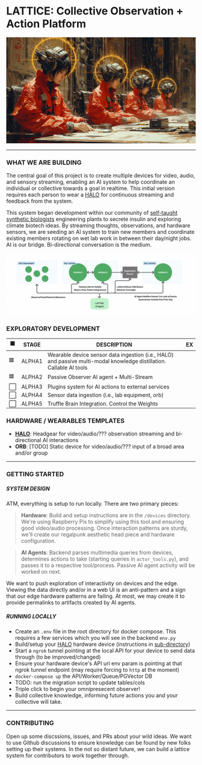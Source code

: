 # LATTICE: Collective Observation + Action Platform

![Group wearing headgear sharing perception](docs/group.webp)

---

### WHAT WE ARE BUILDING

The central goal of this project is to create multiple devices for video, audio, and sensory streaming, enabling an AI system to help coordinate an individual or collective towards a goal in realtime. This initial version requires each person to wear a [HALO](device/halo) for continuous streaming and feedback from the system.

This system began development within our community of [self-taught synthetic biologists](https://undergroundgarden.club) engineering plants to secrete insulin and exploring climate biotech ideas. By streaming thoughts, observations, and hardware sensors, we are seeding an AI system to train new members and coordinate existing members rotating on wet lab work in between their day/night jobs. AI is our bridge. Bi-directional conversation is the medium.

![Diagram of passive/active AI observations](docs/collectivebridges.png)

### EXPLORATORY DEVELOPMENT

| 🟩 | STAGE | DESCRIPTION | EX |
| --- | --- | --- | --- |
| 🟩 | ALPHA1 | Wearable device sensor data ingestion (i.e., HALO) and passive multi-modal knowledge distillation. Callable AI tools | |
| 🟦 | ALPHA2 | Passive Observer AI agent + Multi-Stream | |
| ⬜️ | ALPHA3 | Plugins system for AI actions to external services | |
| ⬜️ | ALPHA4 | Sensor data ingestion (i.e., lab equipment, orb) | |
| ⬜️ | ALPHA5 | Truffle Brain Integration. Control the Weights |

### HARDWARE / WEARABLES TEMPLATES

- [**HALO**](/device/halo): Headgear for video/audio/??? observation streaming and bi-directional AI interactions
- **ORB**: [TODO] Static device for video/audio/??? input of a broad area and/or group

---

### GETTING STARTED

##### SYSTEM DESIGN

ATM, everything is setup to run locally. There are two primary pieces:

> **Hardware**: Build and setup instructions are in the `/devices` directory. We're using Raspberry Pis to simplify using this tool and ensuring good video/audio processing. Once interaction patterns are sturdy, we'll create our regalpunk aesthetic head piece and hardware configuration.

> **AI Agents**: Backend parses multimedia queries from devices, determines actions to take (starting queries in `actor_tools.py`), and passes it to a respective tool/process. Passive AI agent activity will be worked on next.

We want to push exploration of interactivity on devices and the edge. Viewing the data directly and/or in a web UI is an anti-pattern and a sign that our edge hardware patterns are failing. At most, we may create it to provide permalinks to artifacts created by AI agents.

##### RUNNING LOCALLY

- Create an `.env` file in the root directory for docker compose. This requires a few services which you will see in the backend `env.py`
- Build/setup your [HALO](/device/halo/) hardware device (instructions in [sub-directory](/device/halo/))
- Start a `ngrok` tunnel pointing at the local API for your device to send data through (to be improved/changed)
- Ensure your hardware device's API url env param is pointing at that ngrok tunnel endpoint (may require forcing to `http` at the moment)
- `docker-compose up` the API/Worker/Queue/PGVector DB
- TODO: run the migration script to update tables/cols
- Triple click to begin your omnipresecent observer!
- Build collective knowledge, informing future actions you and your collective will take.

---

### CONTRIBUTING

Open up some discssions, issues, and PRs about your wild ideas. We want to use Github discussions to ensure knowledge can be found by new folks setting up their systems. In the not so distant future, we can build a lattice system for contributors to work together through.

